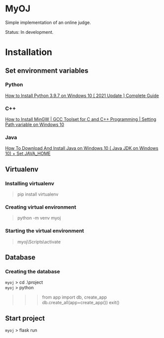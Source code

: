 # MyOJ

Simple implementation of an online judge. 

Status: In development.

# Installation

## Set environment variables

### Python
[How to Install Python 3.9.7 on Windows 10 [ 2021 Update ] Complete Guide](https://www.youtube.com/watch?v=uSVl7gRXP80)

### C++
[How to Install MinGW | GCC Toolset for C and C++ Programming | Setting Path variable on Windows 10](https://www.youtube.com/watch?v=guM4XS43m4I)

### Java
[How To Download And Install Java on Windows 10 ( Java JDK on Windows 10) + Set JAVA_HOME](https://www.youtube.com/watch?v=_YmuR4aw9pM)

## Virtualenv

### Installing virtualenv

> pip install virtualenv

### Creating virtual environment

> python -m venv myoj

### Starting the virtual environment

> myoj\Scripts\activate

## Database

### Creating the database

`myoj` > cd .\project\
`myoj` > python
>>> from app import db, create_app
>>> db.create_all(app=create_app())
>>> exit()

## Start project

`myoj` > flask run